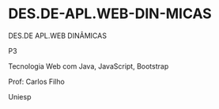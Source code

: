 # DES.DE-APL.WEB-DIN-MICAS
DES.DE APL.WEB DINÂMICAS

P3

Tecnologia Web com Java, JavaScript, Bootstrap

Prof: Carlos Filho

Uniesp
